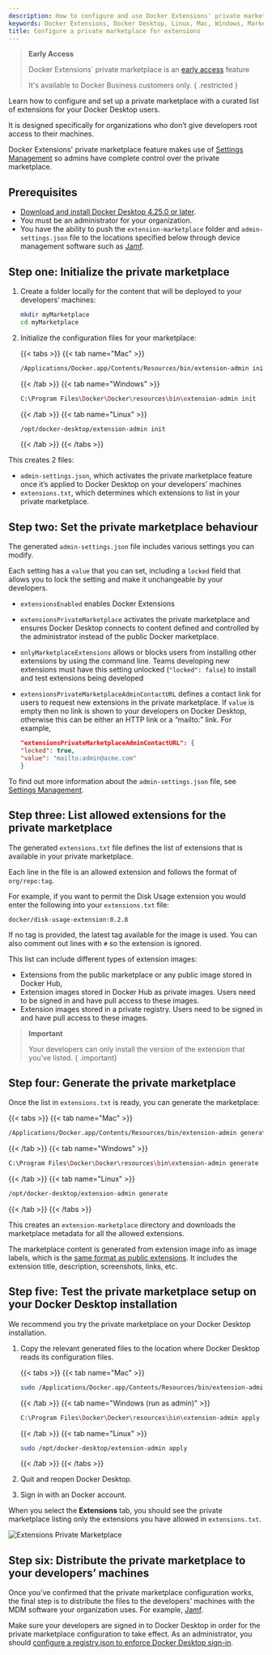 ```yaml
---
description: How to configure and use Docker Extensions' private marketplace
keywords: Docker Extensions, Docker Desktop, Linux, Mac, Windows, Marketplace, marketplace
title: Configure a private marketplace for extensions
---
```


> **Early Access**
>
> Docker Extensions` private marketplace is an [early access](../../release-lifecycle#early-access-ea) feature
>
> It's available to Docker Business customers only.
{ .restricted }

Learn how to configure and set up a private marketplace with a curated list of extensions for your Docker Desktop users.

It is designed specifically for organizations who don’t give developers root access to their machines.

Docker Extensions' private marketplace feature makes use of [Settings Management](../hardened-desktop/settings-management/_index.md) so admins have complete control over the private marketplace.

## Prerequisites

- [Download and install Docker Desktop 4.25.0 or later](https://docs.docker.com/desktop/release-notes/).
- You must be an administrator for your organization.
- You have the ability to push the `extension-marketplace` folder and `admin-settings.json` file to the locations specified below through device management software such as [Jamf](https://www.jamf.com/).

## Step one: Initialize the private marketplace

1. Create a folder locally for the content that will be deployed to your developers’ machines:

   ```bash
   mkdir myMarketplace
   cd myMarketplace
   ```

2. Initialize the configuration files for your marketplace:

   {{< tabs >}}
   {{< tab name="Mac" >}}

   ```bash
   /Applications/Docker.app/Contents/Resources/bin/extension-admin init
   ```

   {{< /tab >}}
   {{< tab name="Windows" >}}

   ```bash
   C:\Program Files\Docker\Docker\resources\bin\extension-admin init
   ```

   {{< /tab >}}
   {{< tab name="Linux" >}}

   ```bash
   /opt/docker-desktop/extension-admin init
   ```

   {{< /tab >}}
   {{< /tabs >}}

This creates 2 files:

- `admin-settings.json`, which activates the private marketplace feature once it’s applied to Docker Desktop on your developers’ machines
- `extensions.txt`, which determines which extensions to list in your private marketplace.

## Step two: Set the private marketplace behaviour

The generated `admin-settings.json` file includes various settings you can modify.

Each setting has a `value` that you can set, including a `locked` field that allows you to lock the setting and make it unchangeable by your developers.

- `extensionsEnabled` enables Docker Extensions
- `extensionsPrivateMarketplace` activates the private marketplace and ensures Docker Desktop connects to content defined and controlled by the administrator instead of the public Docker marketplace.
- `onlyMarketplaceExtensions` allows or blocks users from installing other extensions by using the command line. Teams developing new extensions must have this setting unlocked (`"locked": false`) to install and test extensions being developed
- `extensionsPrivateMarketplaceAdminContactURL` defines a contact link for users to request new extensions in the private marketplace. If `value` is empty then no link is shown to your developers on Docker Desktop, otherwise this can be either an HTTP link or a “mailto:” link. For example,

   ```json
   "extensionsPrivateMarketplaceAdminContactURL": {
   "locked": true,
   "value": "mailto:admin@acme.com"
   }
   ```

To find out more information about the `admin-settings.json` file, see [Settings Management](../hardened-desktop/settings-management/_index.md).

## Step three: List allowed extensions for the private marketplace

The generated `extensions.txt` file defines the list of extensions that is available in your private marketplace.

Each line in the file is an allowed extension and follows the format of `org/repo:tag`.

For example, if you want to permit the Disk Usage extension you would enter the following into your `extensions.txt` file:

```console
docker/disk-usage-extension:0.2.8
```

If no tag is provided, the latest tag available for the image is used. You can also comment out lines with `#` so the extension is ignored.

This list can include different types of extension images: 
 
- Extensions from the public marketplace or any public image stored in Docker Hub,
- Extension images stored in Docker Hub as private images. Users need to be signed in and have pull access to these images.
- Extension images stored in a private registry. Users need to be signed in and have pull access to these images.
 
> **Important**
> 
> Your developers can only install the version of the extension that you’ve listed.
{ .important}

## Step four: Generate the private marketplace

Once the list in `extensions.txt` is ready, you can generate the marketplace:

{{< tabs >}}
{{< tab name="Mac" >}}

```bash
/Applications/Docker.app/Contents/Resources/bin/extension-admin generate
```

{{< /tab >}}
{{< tab name="Windows" >}}

```bash
C:\Program Files\Docker\Docker\resources\bin\extension-admin generate
```

{{< /tab >}}
{{< tab name="Linux" >}}

```bash
/opt/docker-desktop/extension-admin generate
```

{{< /tab >}}
{{< /tabs >}}

This creates an `extension-marketplace` directory and downloads the marketplace metadata for all the allowed extensions.

The marketplace content is generated from extension image info as image labels, which is the [same format as public extensions](../extensions-sdk/extensions/labels.md). It includes the extension title, description, screenshots, links, etc. 

## Step five: Test the private marketplace setup on your Docker Desktop installation

We recommend you try the private marketplace on your Docker Desktop installation.

1. Copy the relevant generated files to the location where Docker Desktop reads its configuration files.

   {{< tabs >}}
   {{< tab name="Mac" >}}

   ```bash
   sudo /Applications/Docker.app/Contents/Resources/bin/extension-admin apply
   ```

   {{< /tab >}}
   {{< tab name="Windows (run as admin)" >}}

   ```bash
   C:\Program Files\Docker\Docker\resources\bin\extension-admin apply
   ```

   {{< /tab >}}
   {{< tab name="Linux" >}}

   ```bash
   sudo /opt/docker-desktop/extension-admin apply
   ```

   {{< /tab >}}
   {{< /tabs >}}

2. Quit and reopen Docker Desktop. 
3. Sign in with an Docker account.

When you select the **Extensions** tab, you should see the private marketplace listing only the extensions you have allowed in `extensions.txt`.

![Extensions Private Marketplace](/assets/images/extensions-private-marketplace.webp)

## Step six: Distribute the private marketplace to your developers’ machines

Once you’ve confirmed that the private marketplace configuration works, the final step is to distribute the files to the developers’ machines with the MDM software your organization uses. For example, [Jamf](https://www.jamf.com/).

Make sure your developers are signed in to Docker Desktop in order for the private marketplace configuration to take effect. As an administrator, you should [configure a registry.json to enforce Docker Desktop sign-in](../../security/for-admins/configure-sign-in.md).

